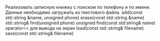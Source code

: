 Реализовать записную книжку с поиском по телефону и по имени. Данные необходимо загружать из текстового файла.
add(const std::string &name, unsigned phone)
erase(const std::string &name)
std::string& find(unsigned phone)
unsigned find(const std:string& name)
operator<< для вывода на экран
load(const std::string& filename)
save(const std::string& filename)
